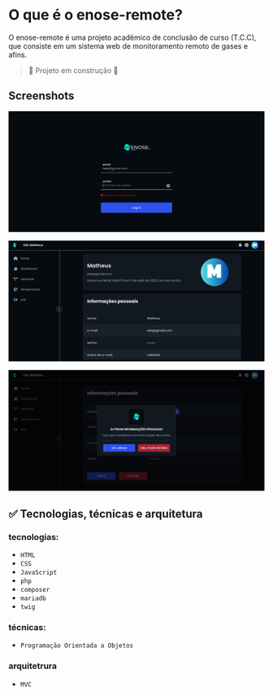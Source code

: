 # O que é o enose-remote?

O enose-remote é uma projeto acadêmico de conclusão de curso (T.C.C), que consiste em um sistema web de monitoramento remoto de gases e afins.

> 🚧 Projeto em construção 🚧

## Screenshots

![App Screenshot](screenshots/screenshot-enose-remote-login.png)

![App Screenshot](screenshots/screenshot-enose-remote-user.png)

![App Screenshot](screenshots/screenshot-enose-remote-settings.png)

## ✅ Tecnologias, técnicas e arquitetura

### tecnologias:

- `HTML`
- `CSS`
- `JavaScript`
- `php`
- `composer`
- `mariadb`
- `twig`

### técnicas:

- `Programação Orientada a Objetos`

### arquitetrura

- `MVC`
